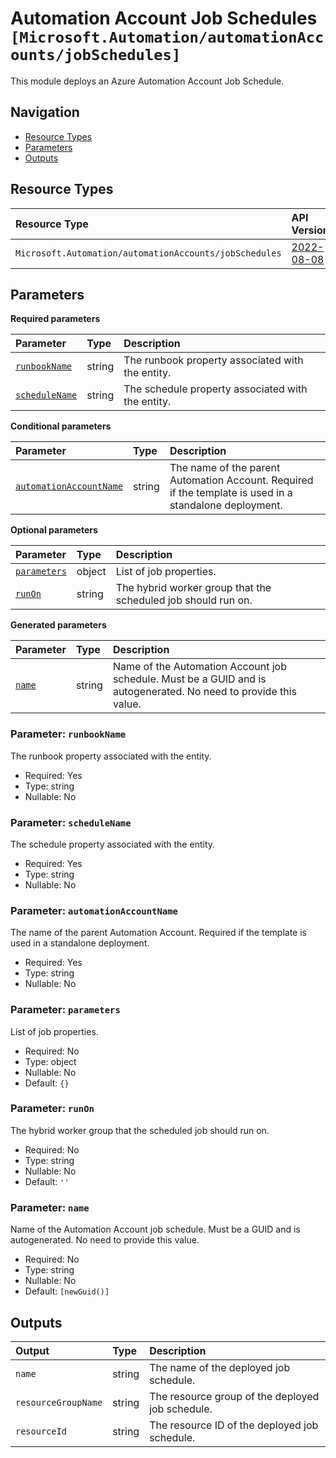 # Automation Account Job Schedules `[Microsoft.Automation/automationAccounts/jobSchedules]`

This module deploys an Azure Automation Account Job Schedule.

## Navigation

- [Resource Types](#Resource-Types)
- [Parameters](#Parameters)
- [Outputs](#Outputs)

## Resource Types

| Resource Type | API Version |
| :-- | :-- |
| `Microsoft.Automation/automationAccounts/jobSchedules` | [2022-08-08](https://learn.microsoft.com/en-us/azure/templates/Microsoft.Automation/2022-08-08/automationAccounts/jobSchedules) |

## Parameters

**Required parameters**

| Parameter | Type | Description |
| :-- | :-- | :-- |
| [`runbookName`](#parameter-runbookname) | string | The runbook property associated with the entity. |
| [`scheduleName`](#parameter-schedulename) | string | The schedule property associated with the entity. |

**Conditional parameters**

| Parameter | Type | Description |
| :-- | :-- | :-- |
| [`automationAccountName`](#parameter-automationaccountname) | string | The name of the parent Automation Account. Required if the template is used in a standalone deployment. |

**Optional parameters**

| Parameter | Type | Description |
| :-- | :-- | :-- |
| [`parameters`](#parameter-parameters) | object | List of job properties. |
| [`runOn`](#parameter-runon) | string | The hybrid worker group that the scheduled job should run on. |

**Generated parameters**

| Parameter | Type | Description |
| :-- | :-- | :-- |
| [`name`](#parameter-name) | string | Name of the Automation Account job schedule. Must be a GUID and is autogenerated. No need to provide this value. |

### Parameter: `runbookName`

The runbook property associated with the entity.

- Required: Yes
- Type: string
- Nullable: No

### Parameter: `scheduleName`

The schedule property associated with the entity.

- Required: Yes
- Type: string
- Nullable: No

### Parameter: `automationAccountName`

The name of the parent Automation Account. Required if the template is used in a standalone deployment.

- Required: Yes
- Type: string
- Nullable: No

### Parameter: `parameters`

List of job properties.

- Required: No
- Type: object
- Nullable: No
- Default: `{}`

### Parameter: `runOn`

The hybrid worker group that the scheduled job should run on.

- Required: No
- Type: string
- Nullable: No
- Default: `''`

### Parameter: `name`

Name of the Automation Account job schedule. Must be a GUID and is autogenerated. No need to provide this value.

- Required: No
- Type: string
- Nullable: No
- Default: `[newGuid()]`

## Outputs

| Output | Type | Description |
| :-- | :-- | :-- |
| `name` | string | The name of the deployed job schedule. |
| `resourceGroupName` | string | The resource group of the deployed job schedule. |
| `resourceId` | string | The resource ID of the deployed job schedule. |
